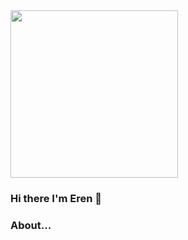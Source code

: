 <img src="https://media.giphy.com/media/c2lbMLWfL1mQ8/giphy.gif" align="riht" widht="400" height="268">

### Hi there I'm Eren 👋

### About...
